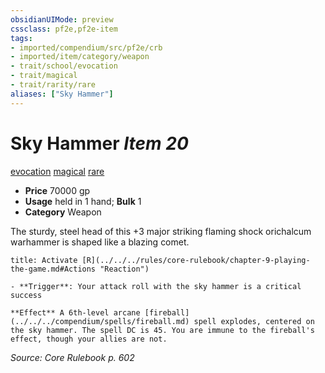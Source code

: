 ```yaml
---
obsidianUIMode: preview
cssclass: pf2e,pf2e-item
tags:
- imported/compendium/src/pf2e/crb
- imported/item/category/weapon
- trait/school/evocation
- trait/magical
- trait/rarity/rare
aliases: ["Sky Hammer"]
---
```

# Sky Hammer *Item 20*  
[evocation](evocation.md)  [magical](magical.md)  [rare](rare.md)  

- **Price** 70000 gp
- **Usage** held in 1 hand; **Bulk** 1
- **Category** Weapon

The sturdy, steel head of this +3 major striking flaming shock orichalcum warhammer is shaped like a blazing comet.

```ad-embed-ability
title: Activate [R](../../../rules/core-rulebook/chapter-9-playing-the-game.md#Actions "Reaction")

- **Trigger**: Your attack roll with the sky hammer is a critical success

**Effect** A 6th-level arcane [fireball](../../../compendium/spells/fireball.md) spell explodes, centered on the sky hammer. The spell DC is 45. You are immune to the fireball's effect, though your allies are not.
```

*Source: Core Rulebook p. 602*
